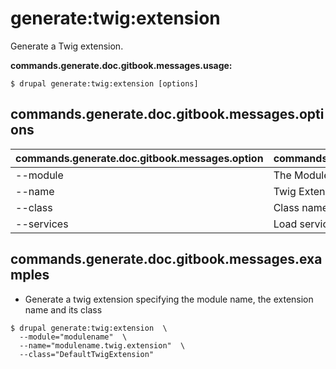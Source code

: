 # generate:twig:extension
Generate a Twig extension.

**commands.generate.doc.gitbook.messages.usage:**
```
$ drupal generate:twig:extension [options]
```

## commands.generate.doc.gitbook.messages.options
commands.generate.doc.gitbook.messages.option | commands.generate.doc.gitbook.messages.details
-------|-------------
--module | The Module name.
--name | Twig Extension name
--class | Class name
--services | Load services from the container.

## commands.generate.doc.gitbook.messages.examples
* Generate a twig extension specifying the module name, the extension name and its class
```
$ drupal generate:twig:extension  \
  --module="modulename"  \
  --name="modulename.twig.extension"  \
  --class="DefaultTwigExtension"

```
